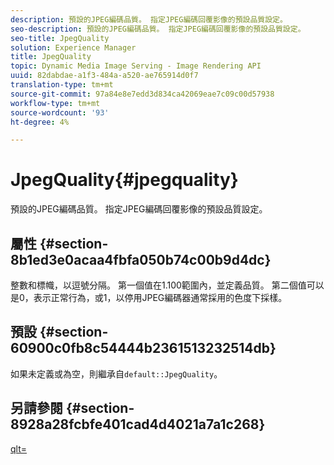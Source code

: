 ```yaml
---
description: 預設的JPEG編碼品質。 指定JPEG編碼回覆影像的預設品質設定。
seo-description: 預設的JPEG編碼品質。 指定JPEG編碼回覆影像的預設品質設定。
seo-title: JpegQuality
solution: Experience Manager
title: JpegQuality
topic: Dynamic Media Image Serving - Image Rendering API
uuid: 82dabdae-a1f3-484a-a520-ae765914d0f7
translation-type: tm+mt
source-git-commit: 97a84e8e7edd3d834ca42069eae7c09c00d57938
workflow-type: tm+mt
source-wordcount: '93'
ht-degree: 4%

---
```



# JpegQuality{#jpegquality}

預設的JPEG編碼品質。 指定JPEG編碼回覆影像的預設品質設定。

## 屬性 {#section-8b1ed3e0acaa4fbfa050b74c00b9d4dc}

整數和標幟，以逗號分隔。 第一個值在1.100範圍內，並定義品質。 第二個值可以是0，表示正常行為，或1，以停用JPEG編碼器通常採用的色度下採樣。

## 預設 {#section-60900c0fb8c54444b2361513232514db}

如果未定義或為空，則繼承自`default::JpegQuality`。

## 另請參閱 {#section-8928a28fcbfe401cad4d4021a7a1c268}

[qlt=](../../../../../ir-api/http-protocol/image-rendering-api-ref/c-ir-http-protocol-ref/c-ir-http-protocol-command-reference/r-ir-qlt.md#reference-27b91c226eb241d0a14a29af3b3afdbd)
